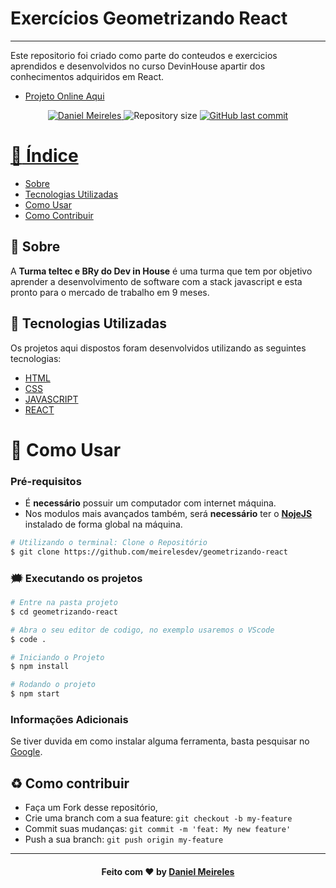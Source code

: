 # Exercícios Geometrizando React
---

Este repositorio foi criado como parte do conteudos e exercicios aprendidos e desenvolvidos no curso DevinHouse apartir dos conhecimentos adquiridos em React.

- [Projeto Online Aqui](https://meirelesdev.github.io/geometrizando-react/)
<p align="center">	
   <a href="https://www.linkedin.com/in/developer-danielmn/">
      <img alt="Daniel Meireles" src="https://img.shields.io/badge/-Daniel Meireles-0080000?style=flat&logo=Linkedin&logoColor=white" />
   </a>
  <img alt="Repository size" src="https://img.shields.io/github/languages/code-size/meirelesdev/geometrizando-react?color=0080000label=repo%20size">


  <a href="https://github.com/meirelesdev/geometrizando-react/commits/main">
    <img alt="GitHub last commit" src="https://img.shields.io/github/last-commit/meirelesdev/geometrizando-react?color=0080000">
</p>

# :pushpin: Índice

- [Sobre](#sobre)
- [Tecnologias Utilizadas](#tecnologias-utilizadas)
- [Como Usar](#como-usar)
- [Como Contribuir](#como-contribuir)

<a id="sobre"></a>

## :bookmark: Sobre

A <strong>Turma teltec e BRy do Dev in House</strong> é uma turma que tem por objetivo aprender a desenvolvimento de software com a stack javascript e esta pronto para o mercado de trabalho em 9 meses.

<a id="tecnologias-utilizadas"></a>

## :rocket: Tecnologias Utilizadas

Os projetos aqui dispostos foram desenvolvidos utilizando as seguintes tecnologias:

- [HTML](https://www.w3schools.com/html/default.asp)
- [CSS](https://www.w3schools.com/css/default.asp)
- [JAVASCRIPT](https://www.w3schools.com/js/default.asp)
- [REACT](https://pt-br.reactjs.org/docs/getting-started.html)
 
<a id="como-usar"></a>

# :construction_worker: Como Usar

### **Pré-requisitos**

  - É **necessário** possuir um computador com internet máquina.
  - Nos modulos mais avançados também, será **necessário** ter o **[NojeJS](https://nodejs.org/en/)** instalado de forma global na máquina.

```bash
# Utilizando o terminal: Clone o Repositório
$ git clone https://github.com/meirelesdev/geometrizando-react
```
### :right_anger_bubble: Executando os projetos

```bash
# Entre na pasta projeto
$ cd geometrizando-react

# Abra o seu editor de codigo, no exemplo usaremos o VScode
$ code .

# Iniciando o Projeto
$ npm install

# Rodando o projeto
$ npm start

```
### Informações Adicionais
Se tiver duvida em como instalar alguma ferramenta, basta pesquisar no [Google](https://google.com).

<a id="como-contribuir"></a>

## :recycle: Como contribuir

- Faça um Fork desse repositório,
- Crie uma branch com a sua feature: `git checkout -b my-feature`
- Commit suas mudanças: `git commit -m 'feat: My new feature'`
- Push a sua branch: `git push origin my-feature`

---

<h4 align="center">
    Feito com ❤️ by <a href="https://www.linkedin.com/in/developer-danielmn/" target="_blank">Daniel Meireles</a>
</h4>